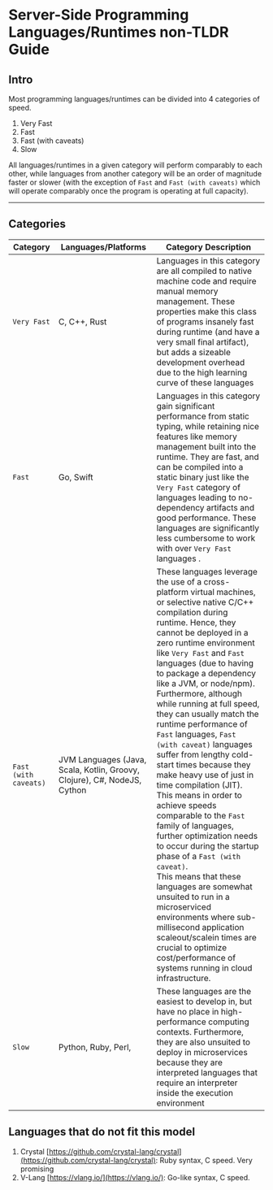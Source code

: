 # Server-Side Programming Languages/Runtimes non-TLDR Guide

## Intro

Most programming languages/runtimes can be divided into 4 categories of speed.

1. Very Fast
2. Fast
3. Fast (with caveats)
4. Slow

All languages/runtimes in a given category will perform comparably to each other, while languages from another category will be an order of 
magnitude faster or slower (with the exception of `Fast` and `Fast (with caveats)` which will operate comparably once the program is operating at full capacity).

---

## Categories

| Category | Languages/Platforms | Category Description |
| -- | -- | -- |
| `Very Fast` | C, C++, Rust | Languages in this category are all compiled to native machine code and require manual memory management. These properties make this class of programs insanely fast during runtime (and have a very small final artifact), but adds a sizeable development overhead due to the high learning curve of these languages |
| `Fast` | Go, Swift | Languages in this category gain significant performance from static typing, while retaining nice features like memory management built into the runtime. They are fast, and can be compiled into a static binary just like the `Very Fast` category of languages leading to no-dependency artifacts and good performance. These languages are significantly less cumbersome to work with over `Very Fast` languages . |
| `Fast (with caveats)` | JVM Languages (Java, Scala, Kotlin, Groovy, Clojure), C#, NodeJS, Cython | These languages leverage the use of a cross-platform virtual machines, or selective native C/C++ compilation during runtime. Hence, they cannot be deployed in a zero runtime environment like `Very Fast` and `Fast` languages (due to having to package a dependency like a JVM, or node/npm).<br /> Furthermore, although while running at full speed, they can usually match the runtime performance of `Fast` languages, `Fast (with caveat)` languages suffer from lengthy cold-start times because they make heavy use of just in time compilation (JIT). This means in order to achieve speeds comparable to the `Fast` family of languages, further optimization needs to occur during the startup phase of a `Fast (with caveat)`.<br /> This means that these languages are somewhat unsuited to run in a microserviced environments where sub-millisecond application scaleout/scalein times are crucial to optimize cost/performance of systems running in cloud infrastructure. |
| `Slow` | Python, Ruby, Perl,  | These languages are the easiest to develop in, but have no place in high-performance computing contexts. Furthermore, they are also unsuited to deploy in microservices because they are interpreted languages that require an interpreter inside the execution environment |

## Languages that do not fit this model
1. Crystal [https://github.com/crystal-lang/crystal](https://github.com/crystal-lang/crystal): Ruby syntax, C speed. Very promising
2. V-Lang [https://vlang.io/](https://vlang.io/): Go-like syntax, C speed.
